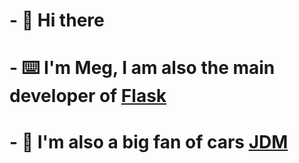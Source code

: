 # - 👋 Hi there
# - ⌨️ I'm Meg, I am also the main developer of [Flask](https://github.com/Flask-Discord/Flask)
# - 🚗 I'm also a big fan of cars [JDM](https://en.wikipedia.org/wiki/Japanese_domestic_market)

<!--
**Ohmeg/Ohmeg** is a ✨ _special_ ✨ repository because its `README.md` (this file) appears on your GitHub profile.

Here are some ideas to get you started:

- 🔭 I’m currently working on ...
- 🌱 I’m currently learning ...
- 👯 I’m looking to collaborate on ...
- 🤔 I’m looking for help with ...
- 💬 Ask me about ...
- 📫 How to reach me: ...
- 😄 Pronouns: ...
- ⚡ Fun fact: ...
-->
